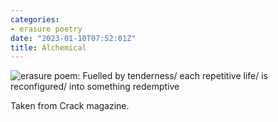 ```yaml
---
categories:
- erasure poetry
date: "2023-01-10T07:52:01Z"
title: Alchemical
---
```


<img src="https://www.davidralphlewis.co.uk/assets/images/articles/2023/alchemical.jpeg" alt="erasure poem: Fuelled by tenderness/ each repetitive life/ is reconfigured/ into something redemptive" title="Almost destroyed the first letter with the marker, posted anyway." class="responsive"><br>

Taken from Crack magazine. 